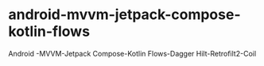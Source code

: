 # android-mvvm-jetpack-compose-kotlin-flows
Android -MVVM-Jetpack Compose-Kotlin Flows-Dagger Hilt-Retrofilt2-Coil
